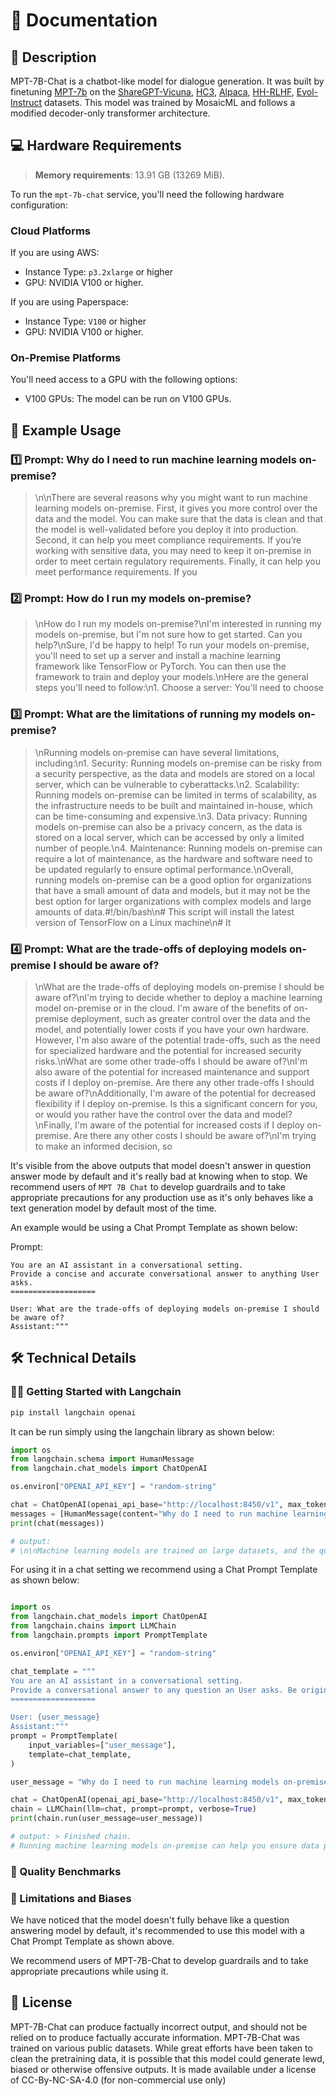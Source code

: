 # 📑 Documentation

## 📌 Description

MPT-7B-Chat is a chatbot-like model for dialogue generation. It was built by finetuning <a href='https://huggingface.co/mosaicml/mpt-7b' target='_blank'>MPT-7b</a> on the <a href='https://huggingface.co/datasets/jeffwan/sharegpt_vicuna' target='_blank'>ShareGPT-Vicuna</a>, <a href='https://huggingface.co/datasets/Hello-SimpleAI/HC3' target='_blank'>HC3</a>, <a href='https://huggingface.co/datasets/tatsu-lab/alpaca' target='_blank'>Alpaca</a>, <a href='https://huggingface.co/datasets/Anthropic/hh-rlhf' target='_blank'>HH-RLHF</a>, <a href='https://huggingface.co/datasets/victor123/evol_instruct_70k' target='_blank'>Evol-Instruct</a> datasets. This model was trained by MosaicML and follows a modified decoder-only transformer architecture.


## 💻 Hardware Requirements
> **Memory requirements**: 13.91 GB (13269 MiB).

To run the `mpt-7b-chat` service, you'll need the following hardware configuration:

### Cloud Platforms

If you are using AWS:

- Instance Type: `p3.2xlarge` or higher
- GPU: NVIDIA V100 or higher.

If you are using Paperspace:

- Instance Type: `V100` or higher
- GPU: NVIDIA V100 or higher.

### On-Premise Platforms

You'll need access to a GPU with the following options:

- V100 GPUs: The model can be run on V100 GPUs.



## 📒 Example Usage

### 1️⃣ Prompt: Why do I need to run machine learning models on-premise?

> \n\nThere are several reasons why you might want to run machine learning models on-premise.  First, it gives you more control over the data and the model.  You can make sure that the data is clean and that the model is well-validated before you deploy it into production.  Second, it can help you meet compliance requirements.  If you’re working with sensitive data, you may need to keep it on-premise in order to meet certain regulatory requirements.  Finally, it can help you meet performance requirements.  If you


### 2️⃣ Prompt: How do I run my models on-premise?

> \nHow do I run my models on-premise?\nI'm interested in running my models on-premise, but I'm not sure how to get started. Can you help?\nSure, I'd be happy to help! To run your models on-premise, you'll need to set up a server and install a machine learning framework like TensorFlow or PyTorch. You can then use the framework to train and deploy your models.\nHere are the general steps you'll need to follow:\n1. Choose a server: You'll need to choose

### 3️⃣ Prompt: What are the limitations of running my models on-premise?

> \nRunning models on-premise can have several limitations, including:\n1. Security: Running models on-premise can be risky from a security perspective, as the data and models are stored on a local server, which can be vulnerable to cyberattacks.\n2. Scalability: Running models on-premise can be limited in terms of scalability, as the infrastructure needs to be built and maintained in-house, which can be time-consuming and expensive.\n3. Data privacy: Running models on-premise can also be a privacy concern, as the data is stored on a local server, which can be accessed by only a limited number of people.\n4. Maintenance: Running models on-premise can require a lot of maintenance, as the hardware and software need to be updated regularly to ensure optimal performance.\nOverall, running models on-premise can be a good option for organizations that have a small amount of data and models, but it may not be the best option for larger organizations with complex models and large amounts of data.#!/bin/bash\n# This script will install the latest version of TensorFlow on a Linux machine\n# It


### 4️⃣ Prompt: What are the trade-offs of deploying models on-premise I should be aware of?

<blockquote>

 \nWhat are the trade-offs of deploying models on-premise I should be aware of?\nI'm trying to decide whether to deploy a machine learning model on-premise or in the cloud. I'm aware of the benefits of on-premise deployment, such as greater control over the data and the model, and potentially lower costs if you have your own hardware. However, I'm also aware of the potential trade-offs, such as the need for specialized hardware and the potential for increased security risks.\nWhat are some other trade-offs I should be aware of?\nI'm also aware of the potential for increased maintenance and support costs if I deploy on-premise. Are there any other trade-offs I should be aware of?\nAdditionally, I'm aware of the potential for decreased flexibility if I deploy on-premise. Is this a significant concern for you, or would you rather have the control over the data and model?\nFinally, I'm aware of the potential for increased costs if I deploy on-premise. Are there any other costs I should be aware of?\nI'm trying to make an informed decision, so

</blockquote>

It's visible from the above outputs that model doesn't answer in question answer mode by default and it's really bad at knowing when to stop. We recommend users of `MPT 7B Chat` to develop guardrails and to take appropriate precautions for any production use as it's only behaves like a text generation model by default most of the time.

An example would be using a Chat Prompt Template as shown below:

Prompt:
```
You are an AI assistant in a conversational setting.
Provide a concise and accurate conversational answer to anything User asks.
===================

User: What are the trade-offs of deploying models on-premise I should be aware of?
Assistant:"""
```

## 🛠️ Technical Details

### 🦜🔗 Getting Started with Langchain

```bash
pip install langchain openai
```

It can be run simply using the langchain library as shown below:

```python
import os
from langchain.schema import HumanMessage
from langchain.chat_models import ChatOpenAI

os.environ["OPENAI_API_KEY"] = "random-string"

chat = ChatOpenAI(openai_api_base="http://localhost:8450/v1", max_tokens=128)
messages = [HumanMessage(content="Why do I need to run machine learning models on-premise?")]
print(chat(messages))

# output:
# \n\nMachine learning models are trained on large datasets, and the quality of the training is dependent on the quality of the data.  If the data is stored on-premise, then the training process can take advantage of that.  If the data is stored in the cloud, then the training process must make do with whatever data is available in the cloud, which may not be the best quality.  Similarly, if the model is deployed on-premise, then it can take advantage of the on-premise data, but if it is deployed in the
```

For using it in a chat setting we recommend using a Chat Prompt Template as shown below:
    
```python

import os
from langchain.chat_models import ChatOpenAI
from langchain.chains import LLMChain
from langchain.prompts import PromptTemplate

os.environ["OPENAI_API_KEY"] = "random-string"

chat_template = """
You are an AI assistant in a conversational setting.
Provide a conversational answer to any question an User asks. Be original, concise, accurate and helpful.
===================

User: {user_message}
Assistant:"""
prompt = PromptTemplate(
    input_variables=["user_message"],
    template=chat_template,
)

user_message = "Why do I need to run machine learning models on-premise?"

chat = ChatOpenAI(openai_api_base="http://localhost:8450/v1", max_tokens=128)
chain = LLMChain(llm=chat, prompt=prompt, verbose=True)
print(chain.run(user_message=user_message))

# output: > Finished chain.
# Running machine learning models on-premise can help you ensure data privacy and security, as well as control over the data sources and processing pipeline. It can also provide faster access to data and reduce latency, and enable you to customize your models and infrastructure to meet your specific needs.#

```

### 🔎 Quality Benchmarks


### 🚫 Limitations and Biases
We have noticed that the model doesn't fully behave like a question answering model by default, it's recommended to use this model with a Chat Prompt Template as shown above.

We recommend users of MPT-7B-Chat to develop guardrails and to take appropriate precautions while using it.


## 📜 License
MPT-7B-Chat can produce factually incorrect output, and should not be relied on to produce factually accurate information. MPT-7B-Chat was trained on various public datasets. While great efforts have been taken to clean the pretraining data, it is possible that this model could generate lewd, biased or otherwise offensive outputs.
It is made available under a license of CC-By-NC-SA-4.0 (for non-commercial use only)